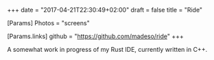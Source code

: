 +++
date = "2017-04-21T22:30:49+02:00"
draft = false
title = "Ride"

[Params]
Photos = "screens"

[Params.links]
github = "https://github.com/madeso/ride"
+++

A somewhat work in progress of my Rust IDE, currently written in C++.
